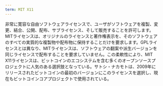 ```yaml
---
term: MIT X11
---
```

非常に寛容な自由ソフトウェアライセンスで、ユーザがソフトウェアを複製、変更、結合、公開、配布、サブライセンス、そして販売することを許可します。MITライセンスは、オリジナルのライセンスと著作権表示を、そのソフトウェアのすべての実質的な複製物や配布物に保持することだけを要求します。GPLライセンスとは異なり、MITライセンスは、ソフトウェアの翻案や派生バージョンを同じライセンスで配布することを要求していません。この柔軟性により、MIT X11ライセンスは、ビットコインのエコシステムを含む多くのオープンソースプロジェクトに人気のある選択肢となっている。サトシ・ナカモトは、2009年にリリースされたビットコインの最初のバージョンにこのライセンスを選択し、現在もビットコインコアプロジェクトで使用されている。